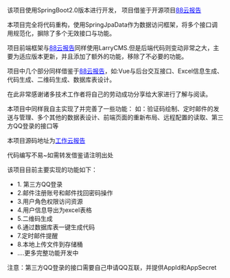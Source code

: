 
<p>该项目使用SpringBoot2.0版本进行开发， 项目借鉴于开源项目<a target="_blank" href="http://git.oschina.net/YYDeament/88ybg" style="color: blue;">88云报告</a></p>
<p>本项目完全将代码重构，使用SpringJpaData作为数据访问框架，将多个接口调用规范化，摒除了多个无效接口与功能。</p>
<p>项目前端框架与<a target="_blank" href="http://git.oschina.net/YYDeament/88ybg" style="color: blue;">88云报告</a>同样使用LarryCMS.但是后端代码则变动非常之大，主要为适应版本更新，并且添加了额外的功能，移除了不必要的功能。</p>
<p>项目中几个部分同样借鉴于<a target="_blank" href="http://git.oschina.net/YYDeament/88ybg" style="color: blue;">88云报告</a>，如:Vue与后台交互接口、Excel信息生成、代码生成、二维码生成、数据库表设计。</p>
<p>在此非常感谢诸多技术工作者将自己的劳动成功分享给大家进行了解与阅读。</p>
<p>本项目中同样我自主实现了并完善了一些功能： 如：验证码绘制、定时邮件的发送与管理、多个其他的数据表设计、前端页面的重新布局、远程配置的读取、第三方QQ登录的接口等</p>
<p>本项目源码地址为<a target="_black" href="https://github.com/BinSSSSS/work-reporter" style="color: blue;">工作云报告</a></p>
<p>代码编写不易~如需转发借鉴请注明出处</p>



<p>该项目目前主要实现的功能如下：</p>
<ul>
	<li>1. 第三方QQ登录</li>
	<li>2.邮件注册账号和邮件找回密码操作</li>
	<li>3.用户角色权限访问资源</li>
	<li>4.用户信息导出为excel表格</li>
	<li>5.二维码生成</li>
	<li>6.通过数据库表一键生成代码</li>
	<li>7.定时邮件提醒</li>
	<li>8.本地上传文件到存储桶</li>
	<li>....更多完整功能开发中</li>
</ul>
<p>注意：第三方QQ登录的接口需要自己申请QQ互联，并提供AppId和AppSecret</p>

